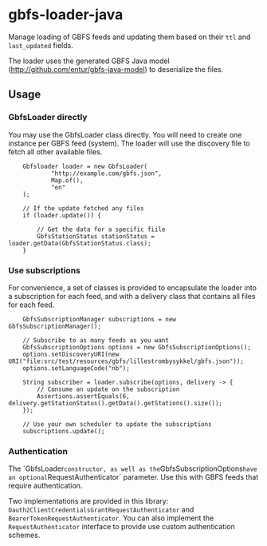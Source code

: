 # gbfs-loader-java

Manage loading of GBFS feeds and updating them based on their
`ttl` and `last_updated` fields.

The loader uses the generated GBFS Java model (http://github.com/entur/gbfs-java-model)
to deserialize the files.

## Usage

### GbfsLoader directly

You may use the GbfsLoader class directly. You will need to create one instance
per GBFS feed (system). The loader will use the discovery file to fetch all other available
files.

        Gbfsloader loader = new GbfsLoader(
                "http://example.com/gbfs.json",
                Map.of(),
                "en"
        );

        // If the update fetched any files
        if (loader.update()) {

            // Get the data for a specific fiile
            GbfsStationStatus stationStatus = loader.getData(GbfsStationStatus.class);
        }

### Use subscriptions

For convenience, a set of classes is provided to encapsulate the loader into
a subscription for each feed, and with a delivery class that contains all files
for each feed.

        GbfsSubscriptionManager subscriptions = new GbfsSubscriptionManager();

        // Subscribe to as many feeds as you want
        GbfsSubscriptionOptions options = new GbfsSubscriptionOptions();
        options.setDiscoveryURI(new URI("file:src/test/resources/gbfs/lillestrombysykkel/gbfs.json"));
        options.setLanguageCode("nb");

        String subscriber = loader.subscribe(options, delivery -> {
            // Consume an update on the subscription
            Assertions.assertEquals(6, delivery.getStationStatus().getData().getStations().size());
        });

        // Use your own scheduler to update the subscriptions
        subscriptions.update();

### Authentication

The ´GbfsLoader` constructor, as well as the `GbfsSubscriptionOptions` have an optional
`RequestAuthenticator` parameter. Use this with GBFS feeds that require authentication.

Two implementations are provided in this library: `Oauth2ClientCredentialsGrantRequestAuthenticator`
and `BearerTokenRequestAuthenticator`. You can also implement the `RequestAuthenticator` interface
to provide use custom authentication schemes.